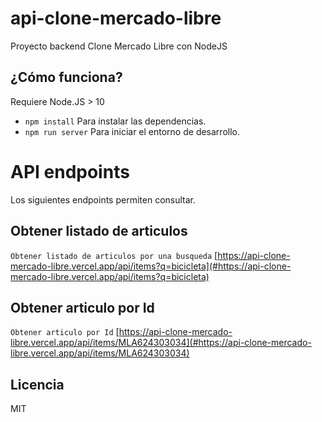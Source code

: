 # api-clone-mercado-libre

Proyecto backend Clone Mercado Libre con NodeJS

## ¿Cómo funciona?

Requiere Node.JS > 10

- `npm install` Para instalar las dependencias.
- `npm run server` Para iniciar el entorno de desarrollo.

# API endpoints

Los siguientes endpoints permiten consultar.

## Obtener listado de articulos

`Obtener listado de articulos por una busqueda` [https://api-clone-mercado-libre.vercel.app/api/items?q=bicicleta](#https://api-clone-mercado-libre.vercel.app/api/items?q=bicicleta)

## Obtener articulo por Id

`Obtener articulo por Id` [https://api-clone-mercado-libre.vercel.app/api/items/MLA624303034](#https://api-clone-mercado-libre.vercel.app/api/items/MLA624303034)

## Licencia

MIT

